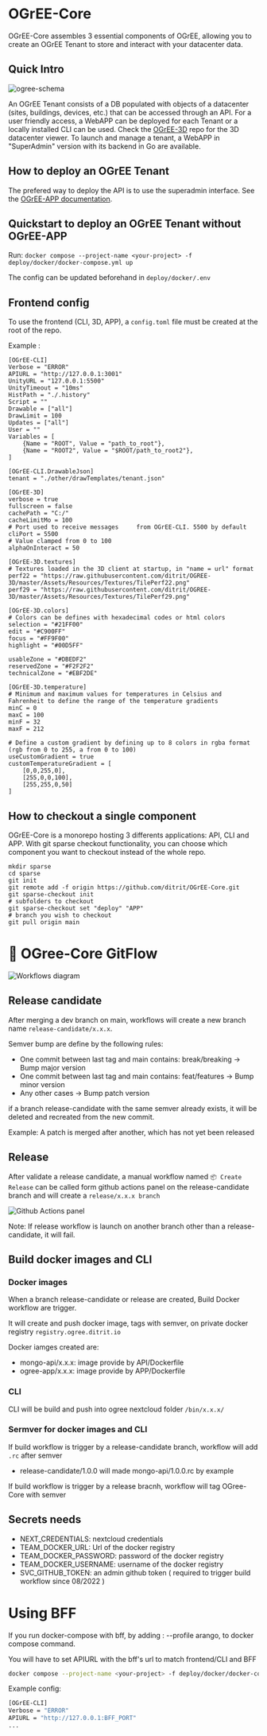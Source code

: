 # OGrEE-Core

OGrEE-Core assembles 3 essential components of OGrEE, allowing you to create an OGrEE Tenant to store and interact with your datacenter data.

## Quick Intro
![ogree-schema](https://github.com/ditrit/OGrEE-Core/assets/37706737/378c6cbe-aea2-4db0-82d6-6c3a18ecc6c5)

An OGrEE Tenant consists of a DB populated with objects of a datacenter (sites, buildings, devices, etc.) that can be accessed through an API. For a user friendly access, a WebAPP can be deployed for each Tenant or a locally installed CLI can be used. Check the [OGrEE-3D](https://github.com/ditrit/OGrEE-3D) repo for the 3D datacenter viewer. To launch and manage a tenant, a WebAPP in "SuperAdmin" version with its backend in Go are available.

## How to deploy an OGrEE Tenant
The prefered way to deploy the API is to use the superadmin interface. See the [OGrEE-APP documentation](https://github.com/ditrit/OGrEE-Core/tree/main/APP).

## Quickstart to deploy an OGrEE Tenant without OGrEE-APP

Run:
```docker compose --project-name <your-project> -f deploy/docker/docker-compose.yml up```

The config can be updated beforehand in ```deploy/docker/.env```

## Frontend config
To use the frontend (CLI, 3D, APP), a ```config.toml``` file must be created at the root of the repo.

Example :
```
[OGrEE-CLI]
Verbose = "ERROR"
APIURL = "http://127.0.0.1:3001"
UnityURL = "127.0.0.1:5500"
UnityTimeout = "10ms"
HistPath = "./.history"
Script = ""
Drawable = ["all"]
DrawLimit = 100
Updates = ["all"]
User = ""
Variables = [
    {Name = "ROOT", Value = "path_to_root"},
    {Name = "ROOT2", Value = "$ROOT/path_to_root2"},
]

[OGrEE-CLI.DrawableJson]
tenant = "./other/drawTemplates/tenant.json"

[OGrEE-3D]
verbose = true
fullscreen = false
cachePath = "C:/"
cacheLimitMo = 100
# Port used to receive messages     from OGrEE-CLI. 5500 by default
cliPort = 5500
# Value clamped from 0 to 100
alphaOnInteract = 50

[OGrEE-3D.textures]
# Textures loaded in the 3D client at startup, in "name = url" format
perf22 = "https://raw.githubusercontent.com/ditrit/OGREE-3D/master/Assets/Resources/Textures/TilePerf22.png"
perf29 = "https://raw.githubusercontent.com/ditrit/OGREE-3D/master/Assets/Resources/Textures/TilePerf29.png"

[OGrEE-3D.colors]
# Colors can be defines with hexadecimal codes or html colors
selection = "#21FF00"
edit = "#C900FF"
focus = "#FF9F00"
highlight = "#00D5FF"

usableZone = "#DBEDF2"
reservedZone = "#F2F2F2"
technicalZone = "#EBF2DE"

[OGrEE-3D.temperature]
# Minimum and maximum values for temperatures in Celsius and Fahrenheit to define the range of the temperature gradients
minC = 0
maxC = 100
minF = 32
maxF = 212

# Define a custom gradient by defining up to 8 colors in rgba format (rgb from 0 to 255, a from 0 to 100)
useCustomGradient = true
customTemperatureGradient = [
    [0,0,255,0],
    [255,0,0,100],
    [255,255,0,50]
]
```
## How to checkout a single component
OGrEE-Core is a monorepo hosting 3 differents applications: API, CLI and APP. With git sparse checkout functionality, you can choose which component you want to checkout instead of the whole repo. 

```
mkdir sparse
cd sparse
git init
git remote add -f origin https://github.com/ditrit/OGrEE-Core.git
git sparse-checkout init
# subfolders to checkout
git sparse-checkout set "deploy" "APP"
# branch you wish to checkout
git pull origin main 
```

# 🔁 OGree-Core GitFlow

![Workflows diagram](/assets/images/main.jpg)

## Release candidate

After merging a dev branch on main, workflows will create a new branch name `release-candidate/x.x.x`.

Semver bump are define by the following rules:
- One commit between last tag and main contains: break/breaking -> Bump major version
- One commit between last tag and main contains: feat/features -> Bump minor version
- Any other cases -> Bump patch version

if a branch release-candidate with the same semver already exists, it will be deleted and recreated from the new commit.

Example: A patch is merged after another, which has not yet been released

## Release

After validate a release candidate, a manual workflow named `📦 Create Release` can be called form github actions panel on the release-candidate branch and will create a `release/x.x.x branch`

![Github Actions panel](/assets/images/github.png)

Note: If release workflow is launch on another branch other than a release-candidate, it will fail.

## Build docker images and CLI

### Docker images
When a branch release-candidate or release are created, Build Docker workflow are trigger.

It will create and push docker image, tags with semver, on private docker registry `registry.ogree.ditrit.io`

Docker iamges created are:
- mongo-api/x.x.x: image provide by API/Dockerfile
- ogree-app/x.x.x: image provide by APP/Dockerfile


### CLI

CLI will be build and push into ogree nextcloud folder `/bin/x.x.x/`

### Sermver for docker images and CLI

If build workflow is trigger by a release-candidate branch, workflow will add `.rc` after semver

- release-candidate/1.0.0 will made mongo-api/1.0.0.rc by example

If build workflow is trigger by a release bracnh, workflow will tag OGree-Core with semver

## Secrets needs

- NEXT_CREDENTIALS: nextcloud credentials
- TEAM_DOCKER_URL: Url of the docker registry
- TEAM_DOCKER_PASSWORD: password of the docker registry
- TEAM_DOCKER_USERNAME: username of the docker registry
- SVC_GITHUB_TOKEN: an admin github token ( required to trigger build workflow since 08/2022 )

# Using BFF

If you run docker-compose with bff, by adding : --profile arango, to docker compose command.

You will have to set APIURL with the bff's url to match frontend/CLI and BFF

```bash
docker compose --project-name <your-project> -f deploy/docker/docker-compose.yml --profile arango up
```
Example config:
```bash
[OGrEE-CLI]
Verbose = "ERROR"
APIURL = "http://127.0.0.1:BFF_PORT"
...
```
